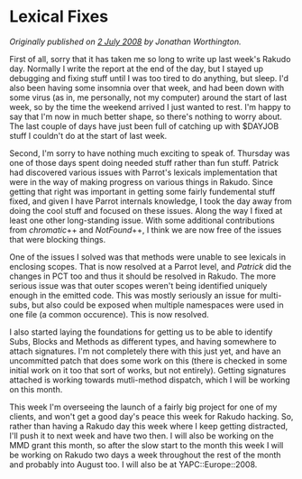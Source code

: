# Lexical Fixes
    
*Originally published on [2 July 2008](https://use-perl.github.io/user/JonathanWorthington/journal/36844/) by Jonathan Worthington.*

First of all, sorry that it has taken me so long to write up last week's Rakudo day. Normally I write the report at the end of the day, but I stayed up debugging and fixing stuff until I was too tired to do anything, but sleep. I'd also been having some insomnia over that week, and had been down with some virus (as in, me personally, not my computer) around the start of last week, so by the time the weekend arrived I just wanted to rest. I'm happy to say that I'm now in much better shape, so there's nothing to worry about. The last couple of days have just been full of catching up with $DAYJOB stuff I couldn't do at the start of last week.

Second, I'm sorry to have nothing much exciting to speak of. Thursday was one of those days spent doing needed stuff rather than fun stuff. Patrick had discovered various issues with Parrot's lexicals implementation that were in the way of making progress on various things in Rakudo. Since getting that right was important in getting some fairly fundemental stuff fixed, and given I have Parrot internals knowledge, I took the day away from doing the cool stuff and focused on these issues. Along the way I fixed at least one other long-standing issue. With some additional contributions from *chromatic*++ and *NotFound*++, I think we are now free of the issues that were blocking things.

One of the issues I solved was that methods were unable to see lexicals in enclosing scopes. That is now resolved at a Parrot level, and *Patrick* did the changes in PCT too and thus it should be resolved in Rakudo. The more serious issue was that outer scopes weren't being identified uniquely enough in the emitted code. This was mostly seriously an issue for multi-subs, but also could be exposed when multiple namespaces were used in one file (a common occurence). This is now resolved.

I also started laying the foundations for getting us to be able to identify Subs, Blocks and Methods as different types, and having somewhere to attach signatures. I'm not completely there with this just yet, and have an uncommitted patch that does some work on this (there is checked in some initial work on it too that sort of works, but not entirely). Getting signatures attached is working towards mutli-method dispatch, which I will be working on this month.

This week I'm overseeing the launch of a fairly big project for one of my clients, and won't get a good day's peace this week for Rakudo hacking. So, rather than having a Rakudo day this week where I keep getting distracted, I'll push it to next week and have two then. I will also be working on the MMD grant this month, so after the slow start to the month this week I will be working on Rakudo two days a week throughout the rest of the month and probably into August too. I will also be at YAPC::Europe::2008.
